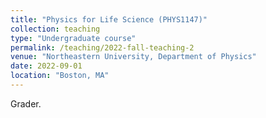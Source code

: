 ```yaml
---
title: "Physics for Life Science (PHYS1147)"
collection: teaching
type: "Undergraduate course"
permalink: /teaching/2022-fall-teaching-2
venue: "Northeastern University, Department of Physics"
date: 2022-09-01
location: "Boston, MA"
---
```


Grader.
